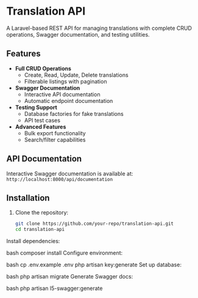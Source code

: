 # Translation API

A Laravel-based REST API for managing translations with complete CRUD operations, Swagger documentation, and testing utilities.

## Features

- **Full CRUD Operations**
  - Create, Read, Update, Delete translations
  - Filterable listings with pagination
- **Swagger Documentation**
  - Interactive API documentation
  - Automatic endpoint documentation
- **Testing Support**
  - Database factories for fake translations
  - API test cases
- **Advanced Features**
  - Bulk export functionality
  - Search/filter capabilities

## API Documentation

Interactive Swagger documentation is available at:
`http://localhost:8000/api/documentation`

## Installation

1. Clone the repository:
   ```bash
   git clone https://github.com/your-repo/translation-api.git
   cd translation-api
Install dependencies:

bash
composer install
Configure environment:

bash
cp .env.example .env
php artisan key:generate
Set up database:

bash
php artisan migrate
Generate Swagger docs:

bash
php artisan l5-swagger:generate